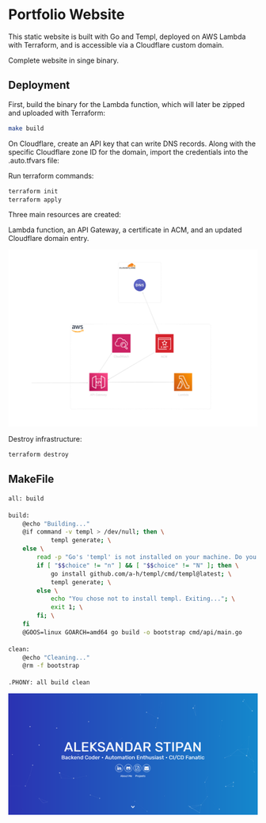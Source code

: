 # Portfolio Website

This static website is built with Go and Templ, deployed on AWS Lambda with Terraform, and is accessible via a Cloudflare custom domain.

Complete website in singe binary.

## Deployment

First, build the binary for the Lambda function, which will later be zipped and uploaded with Terraform:

```bash
make build
```
On Cloudflare, create an API key that can write DNS records. Along with the specific Cloudflare zone ID for the domain, import the credentials into the .auto.tfvars file:

Run terraform commands:

```bash
terraform init
terraform apply
```
Three main resources are created:

Lambda function, an API Gateway, a certificate in ACM, and an updated Cloudflare domain entry.

![lambda](public/lambda-domain.png)

Destroy infrastructure:

```bash
terraform destroy
```

## MakeFile

```bash
all: build

build:
	@echo "Building..."
	@if command -v templ > /dev/null; then \
			templ generate; \
	else \
		read -p "Go's 'templ' is not installed on your machine. Do you want to install it? [Y/n] " choice; \
		if [ "$$choice" != "n" ] && [ "$$choice" != "N" ]; then \
			go install github.com/a-h/templ/cmd/templ@latest; \
			templ generate; \
		else \
			echo "You chose not to install templ. Exiting..."; \
			exit 1; \
		fi; \
	fi
	@GOOS=linux GOARCH=amd64 go build -o bootstrap cmd/api/main.go

clean:
	@echo "Cleaning..."
	@rm -f bootstrap

.PHONY: all build clean
```

![web](public/web.png)
